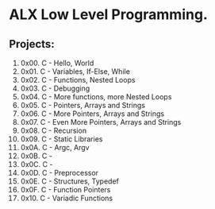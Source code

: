# ALX Low Level Programming.
## Projects:
1. 0x00. C - Hello, World
2. 0x01. C - Variables, If-Else, While
3. 0x02. C - Functions, Nested Loops
4. 0x03. C - Debugging
5. 0x04. C - More functions, more Nested Loops
6. 0x05. C - Pointers, Arrays and Strings
7. 0x06. C - More Pointers, Arrays and Strings
8. 0x07. C - Even More Pointers, Arrays and Strings
9. 0x08. C - Recursion
10. 0x09. C - Static Libraries
11. 0x0A. C - Argc, Argv
12. 0x0B. C - 
13. 0x0C. C - 
14. 0x0D. C - Preprocessor
15. 0x0E. C - Structures, Typedef 
16. 0x0F. C - Function Pointers 
17. 0x10. C - Variadic Functions

